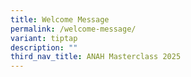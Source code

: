 ```yaml
---
title: Welcome Message
permalink: /welcome-message/
variant: tiptap
description: ""
third_nav_title: ANAH Masterclass 2025
---
```

<p></p>